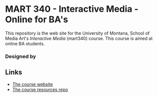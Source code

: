 # MART 340 - Interactive Media - Online for BA's

This repository is the web site for the University of Montana, School of Media Art's _Interactive Media_ (mart340) course. This course is aimed at online BA students.

### Designed by


## Links
- [The course website]()
- [The course resources repo]()

